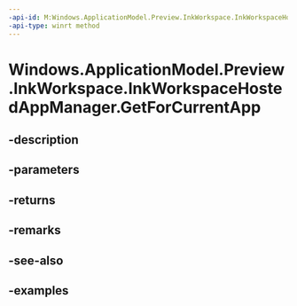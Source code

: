 ```yaml
---
-api-id: M:Windows.ApplicationModel.Preview.InkWorkspace.InkWorkspaceHostedAppManager.GetForCurrentApp
-api-type: winrt method
---
```


<!-- Method syntax.
public InkWorkspaceHostedAppManager InkWorkspaceHostedAppManager.GetForCurrentApp()
-->

# Windows.ApplicationModel.Preview.InkWorkspace.InkWorkspaceHostedAppManager.GetForCurrentApp

## -description

## -parameters

## -returns

## -remarks

## -see-also

## -examples

